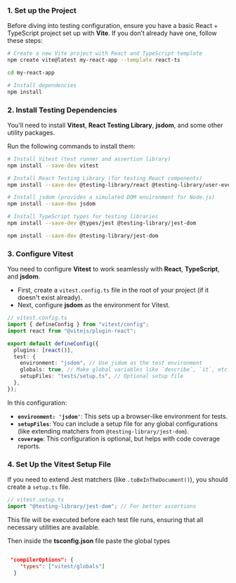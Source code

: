 ### 1. **Set up the Project**

Before diving into testing configuration, ensure you have a basic React + TypeScript project set up with **Vite**. If you don’t already have one, follow these steps:

```bash
# Create a new Vite project with React and TypeScript template
npm create vite@latest my-react-app --template react-ts

cd my-react-app

# Install dependencies
npm install
```

### 2. **Install Testing Dependencies**

You'll need to install **Vitest**, **React Testing Library**, **jsdom**, and some other utility packages.

Run the following commands to install them:

```bash
# Install Vitest (test runner and assertion library)
npm install --save-dev vitest

# Install React Testing Library (for testing React components)
npm install --save-dev @testing-library/react @testing-library/user-event

# Install jsdom (provides a simulated DOM environment for Node.js)
npm install --save-dev jsdom

# Install TypeScript types for testing libraries
npm install --save-dev @types/jest @testing-library/jest-dom

npm install --save-dev @testing-library/jest-dom
```

### 3. **Configure Vitest**

You need to configure **Vitest** to work seamlessly with **React**, **TypeScript**, and **jsdom**.

- First, create a `vitest.config.ts` file in the root of your project (if it doesn't exist already).
- Next, configure **jsdom** as the environment for Vitest.

```ts
// vitest.config.ts
import { defineConfig } from "vitest/config";
import react from "@vitejs/plugin-react";

export default defineConfig({
  plugins: [react()],
  test: {
    environment: "jsdom", // Use jsdom as the test environment
    globals: true, // Make global variables like `describe`, `it`, etc., available
    setupFiles: "tests/setup.ts", // Optional setup file
  },
});
```

In this configuration:

- **`environment: 'jsdom'`**: This sets up a browser-like environment for tests.
- **`setupFiles`**: You can include a setup file for any global configurations (like extending matchers from `@testing-library/jest-dom`).
- **`coverage`**: This configuration is optional, but helps with code coverage reports.

### 4. **Set Up the Vitest Setup File**

If you need to extend Jest matchers (like `.toBeInTheDocument()`), you should create a `setup.ts` file.

```ts
// vitest.setup.ts
import "@testing-library/jest-dom"; // For better assertions
```

This file will be executed before each test file runs, ensuring that all necessary utilities are available.

Then inside the **tsconfig.json** file paste the global types

```json

 "compilerOptions": {
    "types": ["vitest/globals"]
  }
```
